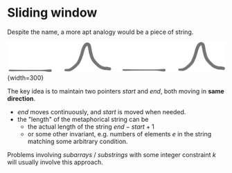 # Sliding window

Despite the name, a more apt analogy would be a piece of string.

![](005a.svg){width=300}

The key idea is to maintain two pointers $start$ and $end$, both moving in **same direction**.

- $end$ moves continuously, and $start$ is moved when needed.
- the "length" of the metaphorical string can be
    - the actual length of the string $end - start + 1$
    - or some other invariant, e.g. numbers of elements $e$ in the string matching some arbitrary condition.

Problems involving _subarrays_ / _substrings_ with some integer constraint $k$ will usually involve this approach.